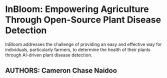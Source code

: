 # InBloom: Empowering Agriculture Through Open-Source Plant Disease Detection

InBloom addresses the challenge of providing an easy and effective way for individuals, particularly farmers, to determine the health of their plants through AI-driven plant disease detection.
 
## AUTHORS: Cameron Chase Naidoo
